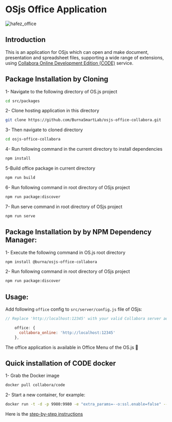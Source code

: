 # OSjs Office Application

![hafez_office](https://user-images.githubusercontent.com/70196035/124575730-e418f680-de60-11eb-9cef-77ee5e274a03.png)

## Introduction

This is an application for OSjs which can open and make document, presentation and spreadsheet files, supporting a wide range of extensions, using [Collabora Online Development Edition (CODE)](https://www.collaboraoffice.com/code/) service. <br/>

## Package Installation by Cloning

1- Navigate to the following directory of OS.js project

```bash
cd src/packages
```

2- Clone hosting application in this directory

```bash
git clone https://github.com/BurnaSmartLab/osjs-office-collabora.git
```

3- Then navigate to cloned directory

```bash
cd osjs-office-collabora
```

4- Run following command in the current directory to install dependencies

```bash
npm install
```

5-Build office package in current directory

```bash
npm run build
```

6- Run following command in root directory of OSjs project

```bash
npm run package:discover
```

7- Run serve command in root directory of OSjs project

```bash
npm run serve

```

## Package Installation by by NPM Dependency Manager:

1- Execute the following command in OS.js root directory

```bash
npm install @burna/osjs-office-collabora
```

2- Run following command in root directory of OSjs project

```bash
npm run package:discover
```

## Usage:

Add following `office` config to `src/server/config.js` file of OSjs:

```js
// Replace 'http://localhost:12345' with your valid Collabora server address

    office: {
      collabora_online: 'http://localhost:12345'
    },
```

The office application is available in Office Menu of the OS.js :tada:

## Quick installation of CODE docker

1- Grab the Docker image

```bash
docker pull collabora/code
```

2- Start a new container, for example:

```bash
docker run -t -d -p 9980:9980 -e "extra_params=--o:ssl.enable=false" --privileged  --volume "/usr/share/fonts/truetype/:/opt/collaboraoffice6.4/share/fonts/truetype/local/:ro" -e "username=admin" -e "password=admin" --name collabora --cap-add MKNOD collabora/code
```

Here is the [step-by-step instructions](https://sdk.collaboraonline.com/docs/installation/CODE_Docker_image.html)
